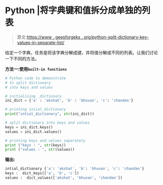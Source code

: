 # Python |将字典键和值拆分成单独的列表

> 原文:[https://www . geesforgeks . org/python-split-dictionary-key-values-in-separate-list/](https://www.geeksforgeeks.org/python-split-dictionary-keys-and-values-into-separate-lists/)

给定一个字典，任务是将该字典分解成键，并将值分解成不同的列表。让我们讨论一下不同的方法。

**方法一:使用`built-in functions`**

```py
# Python code to demonstrate
# to split dictionary
# into keys and values

# initialising _dictionary
ini_dict = {'a' : 'akshat', 'b' : 'bhuvan', 'c': 'chandan'}

# printing iniial_dictionary
print("intial_dictionary", str(ini_dict))

# split dictionary into keys and values
keys = ini_dict.keys()
values = ini_dict.values()

# printing keys and values separately
print ("keys : ", str(keys))
print ("values : ", str(values))
```

**输出:**

```py
intial_dictionary {'a': 'akshat', 'b': 'bhuvan', 'c': 'chandan'}
keys :  dict_keys(['a', 'b', 'c'])
values :  dict_values(['akshat', 'bhuvan', 'chandan'])

```